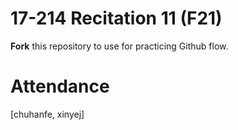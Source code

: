 # 17-214 Recitation 11 (F21)
**Fork** this repository to use for practicing Github flow.

# Attendance
[chuhanfe, xinyej]